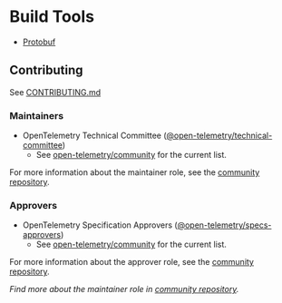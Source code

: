 # Build Tools

* [Protobuf](./protobuf/README.md)

## Contributing

See [CONTRIBUTING.md](CONTRIBUTING.md)

### Maintainers

- OpenTelemetry Technical Committee ([@open-telemetry/technical-committee](https://github.com/orgs/open-telemetry/teams/technical-committee))
  - See [open-telemetry/community](https://github.com/open-telemetry/community/blob/main/community-members.md#technical-committee) for the current list.

For more information about the maintainer role, see the [community repository](https://github.com/open-telemetry/community/blob/main/guides/contributor/membership.md#maintainer).

### Approvers

- OpenTelemetry Specification Approvers ([@open-telemetry/specs-approvers](https://github.com/orgs/open-telemetry/teams/specs-approvers))
  - See [open-telemetry/community](https://github.com/open-telemetry/community/blob/main/community-members.md#specifications-and-proto) for the current list.

For more information about the approver role, see the [community repository](https://github.com/open-telemetry/community/blob/main/guides/contributor/membership.md#approver).

_Find more about the maintainer role in [community repository](https://github.com/open-telemetry/community/blob/master/community-membership.md#maintainer)._
